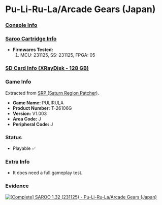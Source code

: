 # Pu-Li-Ru-La/Arcade Gears (Japan)

### [Console Info](../../../../../Info/Consoles/VA13/README.md)

### [Saroo Cartridge Info](../../../../../Info/Cartridges/RetroGameParadiseStore/1.32F/README.md)

- <b>Firmwares Tested:</b>
  1. MCU: 231125, SS: 231125, FPGA: 05

### [SD Card Info (XRayDisk - 128 GB)](../../../../../Info/SdCards/XRayDisk/128GB/fat32/README.md)

### Game Info

Extracted from [SRP (Saturn Region Patcher)](https://segaxtreme.net/resources/saturn-region-patcher.81/download).

- <b>Game Name:</b> PULIRULA
- <b>Product Number:</b> T-26106G
- <b>Version:</b> V1.003
- <b>Area Code:</b> J
- <b>Peripheral Code:</b> J

### Status

- Playable :white_check_mark:

### Extra Info

- It does need a full gameplay test.

### Evidence

[![[Complete] SAROO 1.32 (231125) - Pu-Li-Ru-La/Arcade Gears (Japan)](https://img.youtube.com/vi/6neshFCoxbg/0.jpg)](https://www.youtube.com/watch?v=6neshFCoxbg)
